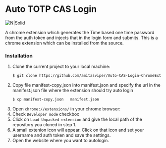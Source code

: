 # Auto TOTP CAS Login
[![N|Solid](https://secure.gravatar.com/avatar/7273c58dc017eec83667b50742ff6368?s=80)](https://www.linkedin.com/in/amitasviper/)

A chrome extension which generates the Time based one time password from the auth token and injects that in the login form and submits. This is a chrome extension which can be installed from the source.

### Installation
1. Clone the current project to your local machine:
    ```sh
    $ git clone https://github.com/amitasviper/Auto-CAS-Login-ChromeExtension
    ```
2. Copy file manifest-copy.json into manifest.json and specify the url in the manifest.json file where the extension should try auto login
     ```sh
    $ cp manifest-copy.json   manifest.json
    ```
3. Open `chrome://extensions/` in your chrome browser:
4. Check `Developer mode` checkbox
4. Click on `Load Unpacked extension` and give the local path of the repository you cloned in step 1.
5. A small extenion icon will appear. Click on that icon and set your username and auth token and save the settings.
6.  Open the website where you want to autologin.
